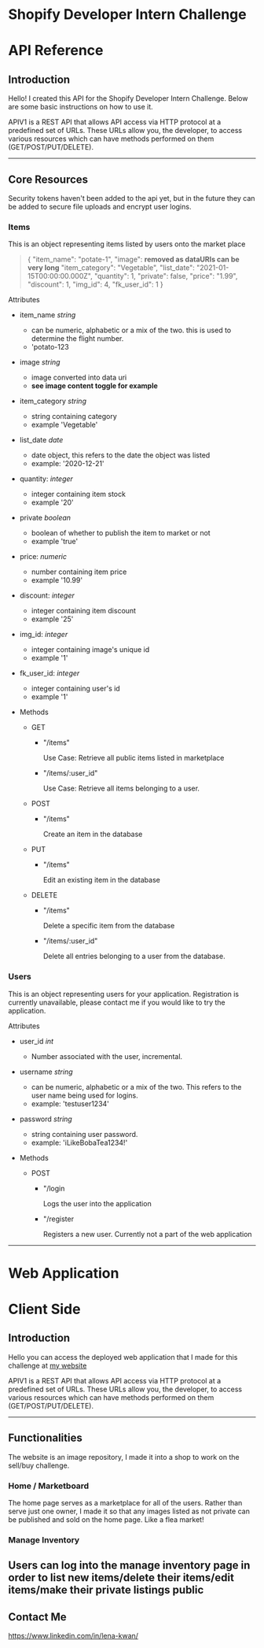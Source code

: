 # Shopify Developer Intern Challenge

# API Reference

## Introduction

Hello! I created this API for the Shopify Developer Intern Challenge. Below are some basic instructions on how to use it.

APIV1 is a REST API that allows API access via HTTP protocol at a predefined set of URLs. These URLs allow you, the developer, to access various resources which can have methods performed on them (GET/POST/PUT/DELETE). 

---

## Core Resources

Security tokens haven't been added to the api yet, but in the future they can be added to secure file uploads and encrypt user logins.

### Items

This is an object representing items listed by users onto the market place

> {
"item_name": "potate-1",
"image":  **removed as dataURIs can be very long**
"item_category": "Vegetable",
"list_date": "2021-01-15T00:00:00.000Z",
"quantity": 1,
"private": false,
"price": "1.99",
"discount": 1,
"img_id": 4,
"fk_user_id": 1
}

Attributes

- item_name *string*
    - can be numeric, alphabetic or a mix of the two. this is used to determine the flight number.
    - 'potato-123
- image *string*
    - image converted into data uri
    - **see image content toggle for example**
- item_category *string*
    - string containing category
    - example 'Vegetable'
- list_date *date*
    - date object, this refers to the date the object was listed
    - example: '2020-12-21'
- quantity: *integer*
    - integer containing item stock
    - example '20'
- private *boolean*
    - boolean of whether to publish the item to market or not
    - example 'true'
- price: *numeric*
    - number containing item price
    - example '10.99'
- discount: *integer*
    - integer containing item discount
    - example '25'
- img_id: *integer*
    - integer containing image's unique id
    - example '1'
- fk_user_id: *integer*
    - integer containing user's id
    - example '1'

- Methods
    - GET
        - "/items"

            Use Case: Retrieve all public items listed in marketplace

        - "/items/:user_id"

            Use Case: Retrieve all items belonging to a user.

    - POST
        - "/items"

            Create an item in the database

    - PUT
        - "/items"

            Edit an existing item in the database

    - DELETE
        - "/items"

            Delete a specific item from the database

        - "/items/:user_id"

            Delete all entries belonging to a user from the database.

### Users

This is an object representing users for your application. Registration is currently unavailable, please contact me if you would like to try the application.

Attributes

- user_id *int*
    - Number associated with the user, incremental.
- username *string*
    - can be numeric, alphabetic or a mix of the two. This refers to the user name being used for logins.
    - example: 'testuser1234'
- password *string*
    - string containing user password.
    - example: 'iLikeBobaTea1234!'

- Methods
    - POST
        - "/login

            Logs the user into the application

        - "/register

            Registers a new user. Currently not a part of the web application

 

---
# Web Application

# Client Side

## Introduction

Hello you can access the deployed web application that I made for this challenge at [my website](https://lenakwan.ca/shopifyChallenge/)

APIV1 is a REST API that allows API access via HTTP protocol at a predefined set of URLs. These URLs allow you, the developer, to access various resources which can have methods performed on them (GET/POST/PUT/DELETE). 

---

## Functionalities

The website is an image repository, I made it into a shop to work on the sell/buy challenge.

### Home / Marketboard

The home page serves as a marketplace for all of the users. Rather than serve just one owner, I made it so that any images listed as not private can be published and sold on the home page. Like a flea market!

### Manage Inventory

Users can log into the manage inventory page in order to list new items/delete their items/edit items/make their private listings public
---

## Contact Me

https://www.linkedin.com/in/lena-kwan/
